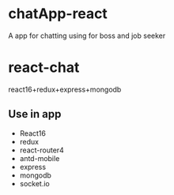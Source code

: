 # chatApp-react
A app for chatting using for boss and job seeker


# react-chat
react16+redux+express+mongodb



## Use in app

* React16
* redux 
* react-router4 
* antd-mobile 
* express 
* mongodb
* socket.io